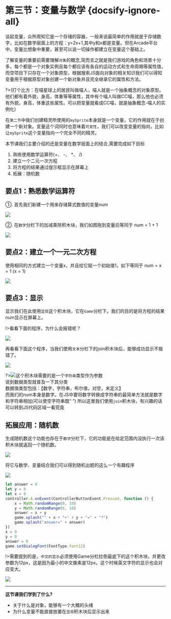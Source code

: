 # 第三节：变量与数学 {docsify-ignore-all} 

谈起变量，众所周知它是一个存储的容器，一般来说最简单的作用就是于存储数字，比如在数学层面上的方程：y=2x+1,其中y和x都是变量。但在Arcade平台中，变量比想象中重要，甚至可以说一切操作都建立在变量这个基础上。  

了解变量的重要前需要理解`对象`的概念,简而言之就是我们游戏的角色和场景十分多，每个都是一个对象实例且每个都应该有各自的运动方式和生命周期等属性值，而空项目下只存在一个对象原型，根据搜索JS面向对象的相关知识我们可以得知变量用于根据原型对象创建一个新对象并且完全继承它的属性和方法。 

?>(打个比方：在喵星球上的居民叫做喵人，喵人就是一个抽象概念的对象原型。他们都有着外貌，身高，体重等等属性，其中有个喵人叫做CC喵，那么他也必须有外貌，身高，体重这些属性。可以把变量就看成CC喵，就是抽象概念-喵人的实例化)  

在`第二节`中我们创建精灵所使用的`mySprite`本身就是一个变量，它的作用就在于创建一个新对象。变量这个词同时也意味着`可变性`，我们可以改变变量的指向，比如让`mySprite`这个变量指向一个完全不同的精灵。

本节课我们主要介绍的还是变量在数学层面上的结合,需要完成如下目标

1. 熟练使用数学运算符(+、 -、 *、 /)
2. 建立一个二元一次方程
3. 将方程的结果通过提示框显示在屏幕上
4. 拓展：随机数

## 要点1：熟悉数学运算符
  
①. 首先我们新建一个用来存储算式数值的变量num  

![](https://s2.ax1x.com/2019/02/18/k6bRYt.png)  
 
②. 在`数学`分栏下的加减乘除积木块，我们如图拖到变量后等同于 num = 1 + 1
  
![](https://s2.ax1x.com/2019/02/18/k6bhSf.png)  

## 要点2：建立一个一元二次方程

使用相同的方式建立一个变量x，并且给它赋一个初始值1，如下等同于 num = x + 1 (x = 1) 

![](https://s2.ax1x.com/2019/02/18/k6b4l8.png)  

## 要点3：显示
  
显示我们在此使用`显现`这个积木块，它在`Game`分栏下。我们的目的是将方程的结果num显示在屏幕上。
  
!>看看下面的程序，为什么会报错呢？  

![](https://s2.ax1x.com/2019/02/18/k6bIOg.png)   

再看看下面这个程序，当我们使用`文本`分栏下的join积木块后，能够成功显示不报错了。  

![](https://s2.ax1x.com/2019/02/18/k6bTmQ.png)   

?>![](https://s2.ax1x.com/2019/02/18/k6b7wj.png)这个积木块需要的是一个`字符串`类型作为参数  
说到数据类型就普及一下其分类  
数据值类型包括：【数字，字符串，布尔值，对空，未定义】  
而我们的num本身是数字。在JS中要将数字转换成字符串的最简单方法就是数字和字符串相加(可以使空字符串既“ ”)
所以这里我们使用`join`积木块，有兴趣的话可以转到JS代码区域一看究竟

## 拓展应用：随机数
  
生成随机数这个功能也存在于`数学`分栏下，它的功能是在给定范围内没执行一次该积木块就返回一个随机数。

![](https://s2.ax1x.com/2019/02/18/k6bHTs.png) 

将它与数学、变量结合我们可以得到随机出题的这么一个有趣程序  

![](https://s2.ax1x.com/2019/02/18/k6qikR.gif) 

```javascript
let answer = 0
let y = 0
let x = 0
controller.A.onEvent(ControllerButtonEvent.Pressed, function () {
    x = Math.randomRange(0, 10)
    y = Math.randomRange(0, 10)
    answer = x + y
    game.splash("" + x + "+" + y + "=" + "?")
    game.splash("answer=" + answer)
})
x = 0
y = 0
answer = 0
game.setDialogFont(FontType.font12)

```
!>需要提到的是，`中文的显示`必须使用Game分栏拉倒最底下的这个积木块，并更改参数为12px，这是因为最小的中文像素是12px。这个时候英文字符的显示也会对应变大。  

![](https://s2.ax1x.com/2019/02/18/k6bqkn.png) 


---

**这节课我们学到了什么?**
- 关于什么是对象，能够有一个大概的头绪
- 为什么变量不能直接放置在`显现`积木块后显示出来

